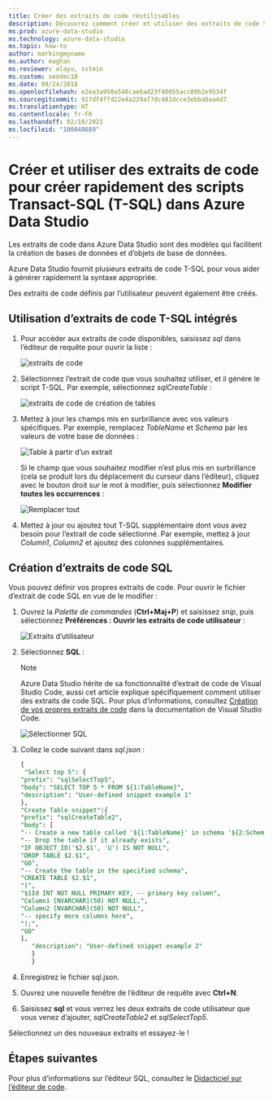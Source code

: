 ```yaml
---
title: Créer des extraits de code réutilisables
description: Découvrez comment créer et utiliser des extraits de code SQL Azure Data Studio, qui facilitent la création de bases de données et d’objets de base de données.
ms.prod: azure-data-studio
ms.technology: azure-data-studio
ms.topic: how-to
author: markingmyname
ms.author: maghan
ms.reviewer: alayu, sstein
ms.custom: seodec18
ms.date: 09/24/2018
ms.openlocfilehash: e2ea3a950a548cae6ad23f40055acc09b2e9534f
ms.sourcegitcommit: 917df4ffd22e4a229af7dc481dcce3ebba0aa4d7
ms.translationtype: HT
ms.contentlocale: fr-FR
ms.lasthandoff: 02/10/2021
ms.locfileid: "100048689"
---
```

# <a name="create-and-use-code-snippets-to-quickly-create-transact-sql-t-sql-scripts-in-azure-data-studio"></a>Créer et utiliser des extraits de code pour créer rapidement des scripts Transact-SQL (T-SQL) dans Azure Data Studio

Les extraits de code dans Azure Data Studio sont des modèles qui facilitent la création de bases de données et d’objets de base de données. 

Azure Data Studio fournit plusieurs extraits de code T-SQL pour vous aider à générer rapidement la syntaxe appropriée. 

Des extraits de code définis par l’utilisateur peuvent également être créés.

## <a name="using-built-in-t-sql-code-snippets"></a>Utilisation d’extraits de code T-SQL intégrés

1. Pour accéder aux extraits de code disponibles, saisissez *sql* dans l’éditeur de requête pour ouvrir la liste :

   ![extraits de code](media/code-snippets/sql-snippets.png)

2. Sélectionnez l’extrait de code que vous souhaitez utiliser, et il génère le script T-SQL. Par exemple, sélectionnez *sqlCreateTable* :

   ![extraits de code de création de tables](media/code-snippets/create-table.png)

3. Mettez à jour les champs mis en surbrillance avec vos valeurs spécifiques. Par exemple, remplacez *TableName* et *Schema* par les valeurs de votre base de données :

   ![Table à partir d’un extrait](media/code-snippets/table-from-snippet.png)

   Si le champ que vous souhaitez modifier n’est plus mis en surbrillance (cela se produit lors du déplacement du curseur dans l’éditeur), cliquez avec le bouton droit sur le mot à modifier, puis sélectionnez **Modifier toutes les occurrences** :

   ![Remplacer tout](media/code-snippets/change-all.png)

4. Mettez à jour ou ajoutez tout T-SQL supplémentaire dont vous avez besoin pour l’extrait de code sélectionné. Par exemple, mettez à jour *Column1*, *Column2* et ajoutez des colonnes supplémentaires.

## <a name="creating-sql-code-snippets"></a>Création d’extraits de code SQL

Vous pouvez définir vos propres extraits de code. Pour ouvrir le fichier d’extrait de code SQL en vue de le modifier :

1. Ouvrez la *Palette de commandes* (**Ctrl+Maj+P**) et saisissez *snip*, puis sélectionnez **Préférences : Ouvrir les extraits de code utilisateur** :

   ![Extraits d’utilisateur](media/code-snippets/user-snippets.png)

2. Sélectionnez **SQL** :

   > [!NOTE]
   > Azure Data Studio hérite de sa fonctionnalité d’extrait de code de Visual Studio Code, aussi cet article explique spécifiquement comment utiliser des extraits de code SQL. Pour plus d’informations, consultez [Création de vos propres extraits de code](https://code.visualstudio.com/docs/editor/userdefinedsnippets) dans la documentation de Visual Studio Code. 

   ![Sélectionner SQL](media/code-snippets/select-sql.png)

3. Collez le code suivant dans *sql.json* :

    ```sql
    {
     "Select top 5": {
    "prefix": "sqlSelectTop5",
    "body": "SELECT TOP 5 * FROM ${1:TableName}",
    "description": "User-defined snippet example 1"
    },
    "Create Table snippet":{
    "prefix": "sqlCreateTable2",
    "body": [
    "-- Create a new table called '${1:TableName}' in schema '${2:SchemaName}'",
    "-- Drop the table if it already exists",
    "IF OBJECT_ID('$2.$1', 'U') IS NOT NULL",
    "DROP TABLE $2.$1",
    "GO",
    "-- Create the table in the specified schema",
    "CREATE TABLE $2.$1",
    "(",
    "$1Id INT NOT NULL PRIMARY KEY, -- primary key column",
    "Column1 [NVARCHAR](50) NOT NULL,",
    "Column2 [NVARCHAR](50) NOT NULL",
    "-- specify more columns here",
    ");",
    "GO"
    ],
       "description": "User-defined snippet example 2"
       }
       }
    ```

4. Enregistrez le fichier sql.json.

5. Ouvrez une nouvelle fenêtre de l’éditeur de requête avec **Ctrl+N**.

6. Saisissez **sql** et vous verrez les deux extraits de code utilisateur que vous venez d’ajouter, *sqlCreateTable2* et *sqlSelectTop5*.

Sélectionnez un des nouveaux extraits et essayez-le !

## <a name="next-steps"></a>Étapes suivantes

Pour plus d’informations sur l’éditeur SQL, consultez le [Didacticiel sur l’éditeur de code](tutorial-sql-editor.md).

